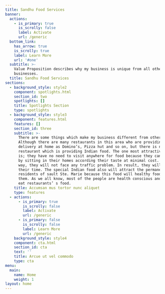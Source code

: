 ```yaml
---
title: Sandhu Food Services
banner:
  actions:
    - is_primary: true
      is_scrolly: false
      label: Activate
      url: /generic
  bottom_link:
    has_arrow: true
    is_scrolly: true
    label: Learn More
    url: '#one'
  subtitle: >-
    Value Proposition describes why my business is unique from all other
    businesses.
  title: Sandhu Food Services
sections:
  - background_style: style2
    component: spotlights.html
    section_id: two
    spotlights: []
    title: Spotlights Section
    type: spotlights
  - background_style: style3
    component: features.html
    features: []
    section_id: three
    subtitle: >-
      There are some things which make my business different from others.
      Although there are many restaurants in this area who are providing
      delivery at home as Domino’s, Pizza hut and so on, but there is no
      restaurant which is providing Indian food. The one most attractive thing
      is; they have no need to visit anywhere for food because they can get food
      by sitting in their homes according their taste at minimal cost. In this
      way, they will not face any traffic problem. In result, they will save
      their time. The special Indian food also will attract the permanent
      residents of sault Ste. Marie because this food will healthy food for
      them. As we all know, most of the people are health conscious and cannot
      eat restaurants’ s food.
    title: Accumsan mus tortor nunc aliquet
    type: features
  - actions:
      - is_primary: true
        is_scrolly: false
        label: Activate
        url: /generic
      - is_primary: false
        is_scrolly: false
        label: Learn More
        url: /generic
    background_style: style4
    component: cta.html
    section_id: cta
    text: ''
    title: Arcue ut vel commodo
    type: cta
menu:
  main:
    name: Home
    weight: 1
layout: home
---
```


